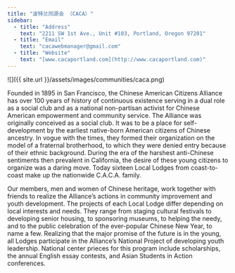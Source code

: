 ```yaml
---
title: "波特兰同源会 （CACA）"
sidebar:
  - title: "Address"
    text: "2211 SW 1st Ave., Unit #103, Portland, Oregon 97201"
  - title: "Email"
    text: "cacawebmanager@gmail.com"
  - title: "Website"
    text: "[www.cacaportland.com](http://www.cacaportland.com)"
---
```

![]({{ site.url }}/assets/images/communities/caca.png)

Founded in 1895 in San Francisco, the Chinese American Citizens Alliance has over 100 years of history of continuous existence serving in a dual role as a social club and as a national non-partisan activist for Chinese American empowerment and community service. The Alliance was originally conceived as a social club. It was to be a place for self-development by the earliest native-born American citizens of Chinese ancestry. In vogue with the times, they formed their organization on the model of a fraternal brotherhood, to which they were denied entry because of their ethnic background. During the era of the harshest anti-Chinese sentiments then prevalent in California, the desire of these young citizens to organize was a daring move. Today sixteen Local Lodges from coast-to-coast make up the nationwide C.A.C.A. family.

Our members, men and women of Chinese heritage, work together with friends to realize the Alliance’s actions in community improvement and youth development. The projects of each Local Lodge differ depending on local interests and needs. They range from staging cultural festivals to developing senior housing, to sponsoring museums, to helping the needy, and to the public celebration of the ever-popular Chinese New Year, to name a few. Realizing that the major promise of the future is in the young, all Lodges participate in the Alliance’s National Project of developing youth leadership. National center prieces for this program include scholarships, the annual English essay contests, and Asian Students in Action conferences.
